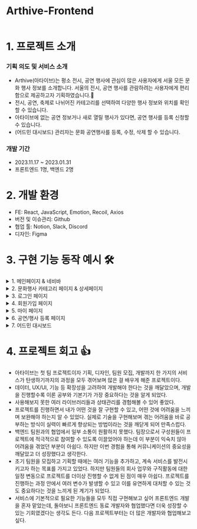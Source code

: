 # Arthive-Frontend

<img alt="" src="https://img1.daumcdn.net/thumb/R1280x0/?scode=mtistory2&fname=https%3A%2F%2Fblog.kakaocdn.net%2Fdn%2FcFDeKg%2FbtsAPXufKUu%2FUSRknuDPdlFkaWfpPgPS2k%2Fimg.png">


# 1. 프로젝트 소개
### 기획 의도 및 서비스 소개

- Arthive(아타이브)는 평소 전시, 공연 행사에 관심이 많은 사용자에게 서울 모든 문화 행사 정보를 소개합니다. 서울의 전시, 공연 행사를 관람하려는 사용자에게 편리함으로 제공하고자 기획하였습니다.🎨
- 전시, 공연, 축제로 나뉘어진 카테고리를 선택하여 다양한 행사 정보와 위치를 확인할 수 있습니다.
- 아타이브에 없는 공연 정보거나 새로 열릴 행사가 있다면, 공연 행사를 등록 신청할 수 있습니다.
- (어드민 대시보드) 관리자는 문화 공연행사를 등록, 수정, 삭제 할 수 있습니다. 

### 개발 기간

- 2023.11.17 ~ 2023.01.31
- 프론트엔드 1명, 백엔드 2명

  
# 2. 개발 환경
- FE: React, JavaScript, Emotion, Recoil, Axios
- 버전 및 이슈관리: Github
- 협업 툴: Notion, Slack, Discord
- 디자인: Figma


# 3. 구현 기능 동작 예시 🛠

<details>
 <summary>1. 메인페이지 & 네비바</summary>
 
 ![메인페이지](https://github.com/Arthive-project/Arthive-FE/assets/111138337/0c3be09a-51f7-4222-98a0-0b481ec8f09c)

 1. 메인 페이지
    - AdBanner 슬라이드 자동으로 전환
      - 배너 클릭 시 해당 공연 상세 페이지로 이동
       - SubBanner 슬라이드 화살표 클릭시 다음 아이템으로 이동
           - 포스터 클릭 시 해당 공연 상세 페이지로 이동
           - 더보기 클릭 시 해당 카테고리 페이지로 이동
 
![네비바](https://github.com/Arthive-project/Arthive-FE/assets/111138337/245bbdde-fffb-4cbf-8fe5-65896d41880a)

2. 네비바
    - 로고
        - 클릭 시 메인 페이로 이동
    - 카테고리
        - 마우스 오버 시 상세 카테고리 메뉴 드롭 다운
        - 전시, 공연, 축제, 커뮤니티 게시판으로 이동
        - 로그인, 회원가입 페이지로 이동
        - 마이페이지, 찜 목록, 검색 페이지로 이동
     
![로그아웃](https://github.com/Arthive-project/Arthive-FE/assets/111138337/eaf0d811-3e6a-41cb-8ce3-1c4e73c91b83)
    
   - 로그인 상태 
       - 로그인 버튼 → 유저 이름으로 변경
       - 회원가입 버튼 → 로그아웃 버튼으로 변경
   - 로그아웃
       - 로그아웃 버튼 클릭 시 로그아웃 컨펌 안내창 표시
       - 로그아웃 컨펌 확인 시 localStorage의 accessToken과 refreshToken 삭제
</details>

<details>
 <summary>2. 문화행사 카테고리 페이지 & 상세페이지</summary>

![2 문화행사](https://github.com/Arthive-project/Arthive-FE/assets/111138337/8ad153f0-1ac4-4885-91ad-23db2ef7f46c)

1. 문화행사 카테고리 페이지
    - 대분류 카테고리 클릭 시 해당 카테고리 전체 데이터 렌더링
    - 세부 카테고리 클릭 시 세부 카테고리로 렌더링
    - (무한 스크롤 구현 진행중)
2. 상세 페이지
    - 공연 포스터 및 타이틀 클릭 시 상세 페이지로 이동
    - 공연 상세 정보 확인, 해당 공연의 홈페이지로 이동 가능
    - 위도 경도 데이터 주소로 전환
    - Kakao 지도 api로 공연 장소 확인
    - 프로그램 출연자, 추가 정보, 기타 내용이 기입되어 있는 경우만 항목 렌더링
</details>

<details>
 <summary>3. 로그인 페이지</summary>
 
![로그인](https://github.com/Arthive-project/Arthive-FE/assets/111138337/fa0b6496-942d-4168-9133-848828956435)

1. 유효성 검사
    - Email: email 형식이 맞는지, 입력 값이 있는지 검사
    - Password: 입력 값이 있는지 검사
2. 로그인
    - 성공: AccessToken과 RefreshToken을 localStorage에 저장
    - 실패: 유효성 검사를 통과하지 못했거나, Email-Password가 일치 하지 않을 때 안내창 출력
    - (자동 로그인, 자동 로그아웃 구현 예정)
 
</details>

<details>
 <summary>4. 회원가입 페이지</summary>

 ![회원가입](https://github.com/Arthive-project/Arthive-FE/assets/111138337/cd2321ab-a7c9-4cd6-a307-b5d5aa3cfd4a)


1. 유효성 검사
    - 이메일: 이메일 형식에 맞는지 확인
    - 비밀번호: 영문, 숫자, 특수문자 포함 8~20자 확인
    - 비밀번호 확인: 입력한 비밀번호와 일치하는지 확인
    - 성함: 두 글자 이상 입력했는지 확인
    - 생년월일: 입력했는지 확인
    - 휴대전화: 명시한 형식에 맞게 입력했는지 확인
2. 회원 가입 성공
    - 로그인 페이지로 이동
  
 ![회원가입불가](https://github.com/Arthive-project/Arthive-FE/assets/111138337/f9bcbc5e-d8ee-4f95-b793-6a5f61dadb5e)


3. 회원 가입 불가 안내
    - 이미 가입된 email인 경우
    - 유효성 검사를 통과하지 못한 경우
 
</details>


<details>
 <summary>5. 마이 페이지</summary>
  
![휴대폰번호변경](https://github.com/Arthive-project/Arthive-FE/assets/111138337/f327c3a7-0732-4ac3-853d-a222ea6228c0)

 1. 회원 정보
    - 로그인한 유저의 회원 정보를 요청하여 이름, 이메일, 생년월일 표시
    - 회원 정보 수정
        - 휴대폰 번호 변경: 유효성 검사 후 업데이트
        - 비밀번호 변경: 비밀번호 변경 페이지로 이동
</details>

<details>
 <summary>6. 공연/행사 등록 페이지</summary>
 
![공연행사등록신청폼](https://github.com/Arthive-project/Arthive-FE/assets/111138337/c3aa30bd-4ab8-484f-b23e-4184087a1ead)

1. 공연/행사 등록 폼
    - 유저는 신청 폼을 작성한 후 신청 완료
    - 필수항목 입력 확인
 
</details>

<details>
 <summary>7. 어드민 대시보드</summary>
  
![어드민로그인로그아웃](https://github.com/Arthive-project/Arthive-FE/assets/111138337/71cca7af-215e-44bd-973c-bdc7cd0845a1)

1. 어드민 대시보드
    - 어드민 Email-Password로 로그인 시 어드민 대시보드로 이동
        - 어드민 대시보드 레이아웃으로 변경 됨
        - 로그아웃 시 유저 레이아웃으로 변경 및 메인 페이지로 이동
     
      
![어드민_게시물등록](https://github.com/Arthive-project/Arthive-FE/assets/111138337/4a2c8363-f2f7-40d7-bb67-6bf91900a3a5)
  ![게시물검색필터](https://github.com/Arthive-project/Arthive-FE/assets/111138337/fdc8c369-b56d-472c-aea7-b4864e3f2a1d)

2. 문화 정보 게시물 관리
    - 문화행사 정보 게시물 전체 렌더링
    - 문화행사 정보 키워드 검색
    - 게시물 등록
        - Kakao 지도 api 활용하여 상세 주소 입력시 위도, 경도 자동 변환
        - 이미지 미리보기
    - 등록된 게시물 수정, 삭제

<img width="1419" alt="스크린샷 2024-01-15 오후 2 52 49" src="https://github.com/Arthive-project/Arthive-FE/assets/111138337/94ca979e-7bd6-4595-a83c-30d94c8e1aab">

3. 유저 관리
    - 회원가입된 전체 유저 목록
    - 유저 상세 정보 확인
</details>

# 4. 프로젝트 회고 👍

- 아타이브는 첫 팀 프로젝트이자 기획, 디자인, 팀원 모집, 개발까지 한 가지의 서비스가 탄생하기까지의 과정을 모두 겪어보며 많은 걸 배우게 해준 프로젝트이다.
- 데이터, UX/UI, 기능 등 확장성을 고려하여 개발해야 한다는 것을 깨달았으며, 개발을 진행할수록 이론 공부와 기본기가 가장 중요하다는 것을 알게 되었다.
- 사용해보지 못한 여러 라이브러리들과 상태관리를 경험해볼 수 있어 좋았다.
- 프로젝트를 진행하면서 내가 어떤 것을 잘 구현할 수 있고, 어떤 것에 어려움을 느끼며 보완해야 하는지 알 수 있었다. 실제로 기술을 구현해보며 겪는 어려움을 바로 공부하는 방식이 실력이 빠르게 향상되는 방법이라는 것을 깨닫게 되어 만족스럽다.
- 백엔드 팀원과의 협업에서 일부 소통이 원활하지 못했다. 팀장으로서 구성원들이 프로젝트에 적극적으로 참여할 수 있도록 이끌었어야 하는데 이 부분이 익숙치 않아 어려움을 겪었던 부분이 아쉽다. 하지만 이번 경험을 통해 커뮤니케이션의 중요성을 깨달았고 더 성장했다고 생각한다.
- 초기 팀원을 모집하고 기획할 때에는 여러 기능을 추가하고, 계속 서비스를 발전시키고자 하는 목표를 가지고 있었다. 하지만 팀원들의 회사 업무와 구직활동에 대한 일정 변동으로 프로젝트를 더이상 진행할 수 없게 된 점이 매우 아쉽다. 프로젝트를 진행하는 과정 안에서 여러 변수가 발생할 수 있고 이를 유연하게 대처할 수 있는 것도 중요하다는 것을 느끼게 된 계기가 되었다.
- 서비스에 기본적으로 필요한 기능들을 모두 직접 구현해보고 싶어 프론트엔드 개발을 혼자 맡았는데, 돌아보니 프론트엔드 동료 개발자와 협업했다면 더욱 성장할 수 있는 기회였겠다는 생각도 든다. 다음 프로젝트부터는 더 많은 개발자와 협업해보고 싶다.
